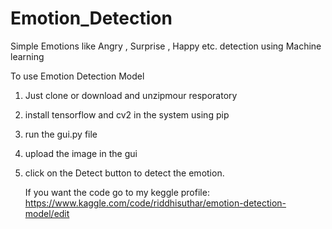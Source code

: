 # Emotion_Detection
Simple Emotions like Angry , Surprise , Happy etc. detection using Machine learning 

To use Emotion Detection Model
1. Just clone or download and unzipmour resporatory
2. install tensorflow and cv2 in the system using pip
3. run the gui.py file
4. upload the image in the gui
5. click on the Detect button to detect the emotion.

   If you want the code go to my keggle profile: https://www.kaggle.com/code/riddhisuthar/emotion-detection-model/edit
